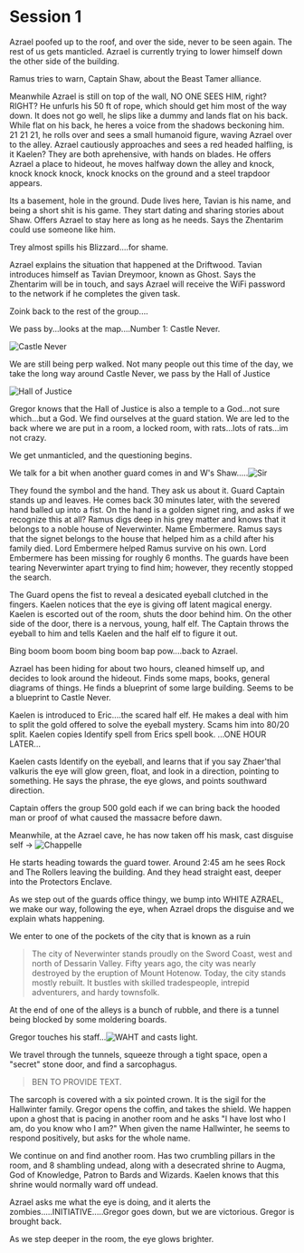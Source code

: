 # Session 1

Azrael poofed up to the roof, and over the side, never to be seen again.  The rest of us gets manticled.  Azrael is currently trying to lower himself down the other side of the building.

Ramus tries to warn, Captain Shaw, about the Beast Tamer alliance.

Meanwhile Azrael is still on top of the wall, NO ONE SEES HIM, right?  RIGHT?  He unfurls his 50 ft of rope, which should get him most of the way down.  It does not go well, he slips like a dummy and lands flat on his back.  While flat on his back, he heres a voice from the shadows beckoning him. 21 21 21, he rolls over and sees a small humanoid figure, waving Azrael over to the alley.  Azrael cautiously approaches and sees a red headed halfling, is it Kaelen?  They are both aprehensive, with hands on blades.  He offers Azrael a place to hideout, he moves halfway down the alley and knock, knock knock knock, knock knocks on the ground and a steel trapdoor appears.

Its a basement, hole in the ground.  Dude lives here, Tavian is his name, and being a short shit is his game.  They start dating and sharing stories about Shaw. Offers Azrael to stay here as long as he needs.  Says the Zhentarim could use someone like him.

Trey almost spills his Blizzard....for shame.

Azrael explains the situation that happened at the Driftwood.  Tavian introduces himself as Tavian Dreymoor, known as Ghost.  Says the Zhentarim will be in touch, and says Azrael will receive the WiFi password to the network if he completes the given task.

Zoink back to the rest of the group....

We pass by...looks at the map....Number 1:  Castle Never.

![Castle Never](images/CastleNever.png)

We are still being perp walked.  Not many people out this time of the day, we take the long way around Castle Never, we pass by the Hall of Justice 

![Hall of Justice](images/HallsOfJustice.png)

Gregor knows that the Hall of Justice is also a temple to a God...not sure which...but a God.  We find ourselves at the guard station.  We are led to the back where we are put in a room, a locked room, with rats...lots of rats...im not crazy.

We get unmanticled, and the questioning begins.

We talk for a bit when another guard comes in and W's Shaw.....![Sir](images/Bushed.png)

They found the symbol and the hand.  They ask us about it. Guard Captain stands up and leaves.  He comes back 30 minutes later, with the severed hand balled up into a fist.  On the hand is a golden signet ring, and asks if we recognize this at all?  Ramus digs deep in his grey matter and knows that it belongs to a noble house of Neverwinter. Name Embermere.  Ramus says that the signet belongs to the house that helped him as a child after his family died.  Lord Embermere helped Ramus survive on his own.  Lord Embermere has been missing for roughly 6 months.  The guards have been tearing Neverwinter apart trying to find him; however, they recently stopped the search.

The Guard opens the fist to reveal a desicated eyeball clutched in the fingers.  Kaelen notices that the eye is giving off latent magical energy.  Kaelen is escorted out of the room, shuts the door behind him.  On the other side of the door, there is a nervous, young, half elf.  The Captain throws the eyeball to him and tells Kaelen and the half elf to figure it out.

Bing boom boom boom bing boom bap pow....back to Azrael.

Azrael has been hiding for about two hours, cleaned himself up, and decides to look around the hideout.  Finds some maps, books, general diagrams of things.  He finds a blueprint of some large building.  Seems to be a blueprint to Castle Never.

Kaelen is introduced to Eric....the scared half elf.  He makes a deal with him to split the gold offered to solve the eyeball mystery.  Scams him into 80/20 split.  Kaelen copies Identify spell from Erics spell book.  ...ONE HOUR LATER...

Kaelen casts Identify on the eyeball, and learns that if you say Zhaer'thal valkuris the eye will glow green, float, and look in a direction, pointing to something.  He says the phrase, the eye glows, and points southward direction.

Captain offers the group 500 gold each if we can bring back the hooded man or proof of what caused the massacre before dawn.

Meanwhile, at the Azrael cave, he has now taken off his mask, cast disguise self -> ![Chappelle](images/Chappelle.png)

He starts heading towards the guard tower.  Around 2:45 am he sees Rock and The Rollers leaving the building.  And they head straight east, deeper into the Protectors Enclave.

As we step out of the guards office thingy, we bump into WHITE AZRAEL, we make our way, following the eye, when Azrael drops the disguise and we explain whats happening.

We enter to one of the pockets of the city that is known as a ruin

>The city of Neverwinter stands proudly on the Sword Coast, west and north of Dessarin Valley. Fifty years ago, the city was nearly destroyed by the eruption of Mount Hotenow. Today, the city stands mostly rebuilt. It bustles with skilled tradespeople, intrepid adventurers, and hardy townsfolk.

At the end of one of the alleys is a bunch of rubble, and there is a tunnel being blocked by some moldering boards.

Gregor touches his staff...![WAHT](images/WhatDidHeSay.png) and casts light.

We travel through the tunnels, squeeze through a tight space, open a "secret" stone door, and find a sarcophagus.  

>BEN TO PROVIDE TEXT.

The sarcoph is covered with a six pointed crown.  It is the sigil for the Hallwinter family.  Gregor opens the coffin, and takes the shield.  We happen upon a ghost that is pacing in another room and he asks "I have lost who I am, do you know who I am?"  When given the name Hallwinter, he seems to respond positively, but asks for the whole name.

We continue on and find another room.  Has two crumbling pillars in the room, and 8 shambling undead, along with a desecrated shrine to Augma, God of Knowledge, Patron to Bards and Wizards.  Kaelen knows that this shrine would normally ward off undead.

Azrael asks me what the eye is doing, and it alerts the zombies.....INITIATIVE.....Gregor goes down, but we are victorious.  Gregor is brought back.

As we step deeper in the room, the eye glows brighter.

